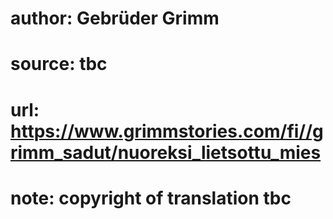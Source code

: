# author: Gebrüder Grimm
# source: tbc
# url: https://www.grimmstories.com/fi//grimm_sadut/nuoreksi_lietsottu_mies
# note: copyright of translation tbc


